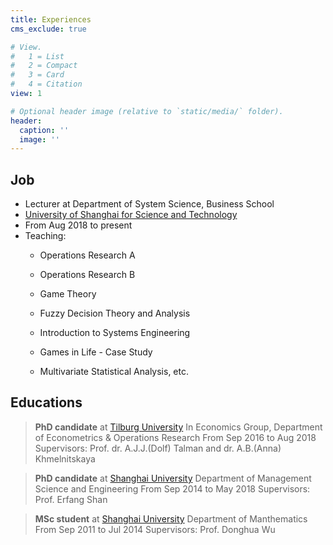 ```yaml
---
title: Experiences
cms_exclude: true

# View.
#   1 = List
#   2 = Compact
#   3 = Card
#   4 = Citation
view: 1

# Optional header image (relative to `static/media/` folder).
header:
  caption: ''
  image: ''
---
```


## Job
   + Lecturer at Department of System Science, Business School
   + [University of Shanghai for Science and Technology](https://www.usst.edu.cn/)
   + From Aug 2018 to present
   + Teaching: 
       * Operations Research A

       * Operations Research B

       * Game Theory

       * Fuzzy Decision Theory and Analysis

       * Introduction to Systems Engineering

       * Games in Life - Case Study

       * Multivariate Statistical Analysis, etc.

## Educations

> **PhD candidate** at [Tilburg University](https://www.tilburguniversity.edu/)
> In Economics Group, Department of Econometrics \& Operations Research 
> From Sep 2016 to Aug 2018
> Supervisors: Prof. dr. A.J.J.(Dolf) Talman and dr. A.B.(Anna) Khmelnitskaya

> **PhD candidate** at [Shanghai University](https://www.shu.edu.cn/)
> Department of Management Science and Engineering 
> From Sep 2014 to May 2018
> Supervisors: Prof. Erfang Shan

> **MSc student** at [Shanghai University](https://www.shu.edu.cn/)
> Department of Manthematics 
> From Sep 2011 to Jul 2014
> Supervisors: Prof. Donghua Wu


